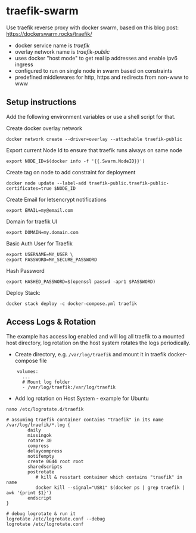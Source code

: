 # traefik-swarm

Use traefik reverse proxy with docker swarm, based on this blog post: https://dockerswarm.rocks/traefik/

* docker service name is *traefik*
* overlay network name is *traefik-public*
* uses docker "host mode" to get real ip addresses and enable ipv6 ingress
* configured to run on single node in swarm based on constraints
* predefined middlewares for http, https and redirects from non-www to www

## Setup instructions
Add the following environment variables or use a shell script for that.


Create docker overlay network
```
docker network create --driver=overlay --attachable traefik-public
```



Export current Node Id to ensure that traefik runs always on same node
```
export NODE_ID=$(docker info -f '{{.Swarm.NodeID}}')
```



Create tag on node to add constraint for deployment
```
docker node update --label-add traefik-public.traefik-public-certificates=true $NODE_ID
```



Create Email for letsencrypt notifications
```
export EMAIL=my@email.com
```


Domain for traefik UI
```
export DOMAIN=my.domain.com
```



Basic Auth User for Traefik

```
export USERNAME=MY_USER \
export PASSWORD=MY_SECURE_PASSWORD
```


Hash Password
```
export HASHED_PASSWORD=$(openssl passwd -apr1 $PASSWORD)
```



Deploy Stack:
```
docker stack deploy -c docker-compose.yml traefik
```



Access Logs & Rotation
----------------------
The example has access log enabled and will log all traefik to a mounted host directory, log rotation on the host system rotates the logs periodically.

*   Create directory, e.g. `/var/log/traefik` and mount it in traefik docker-compose file

```
    volumes:
      ...
      # Mount log folder
      - /var/log/traefik:/var/log/traefik
```

*   Add log rotation on Host System - example for Ubuntu

```
nano /etc/logrotate.d/traefik

# assuming traefik container contains "traefik" in its name
/var/log/traefik/*.log {
        daily
        missingok
        rotate 30
        compress
        delaycompress
        notifempty
        create 0644 root root
        sharedscripts
        postrotate
           # kill & resstart container which contains "traefik" in name
           docker kill --signal="USR1" $(docker ps | grep traefik | awk '{print $1}')
        endscript
}

# debug logrotate & run it
logrotate /etc/logrotate.conf --debug 
logrotate /etc/logrotate.conf
```
